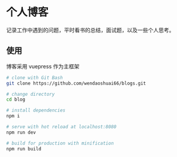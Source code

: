 # 个人博客


记录工作中遇到的问题，平时看书的总结，面试题，以及一些个人思考。



## 使用

博客采用 vuepress 作为主框架

```sh
# clone with Git Bash
git clone https://github.com/wendaoshuai66/blogs.git

# change directory
cd blog

# install dependencies
npm i

# serve with hot reload at localhost:8080
npm run dev

# build for production with minification
npm run build
```

